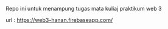 Repo ini untuk menampung tugas mata kuliaj praktikum web 3

url : https://web3-hanan.firebaseapp.com/
